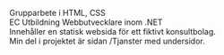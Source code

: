 Grupparbete i HTML, CSS <br>
EC Utbildning Webbutvecklare inom .NET <br>
Innehåller en statisk websida för ett fiktivt konsultbolag.  <br>
Min del i projektet är sidan /Tjanster med undersidor. <br>
